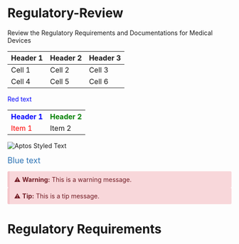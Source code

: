 # Regulatory-Review
Review the Regulatory Requirements and Documentations for Medical Devices



| Header 1 | Header 2 | Header 3 |
|----------|----------|----------|
| Cell 1   | Cell 2   | Cell 3   |
| Cell 4   | Cell 5   | Cell 6   |

<span style="color:blue">Red text</span>



<table>
  <tr>
    <th style="text-align:center;color:blue">Header 1</th>
    <th style="text-align:right;color:green">Header 2</th>
  </tr>
  <tr>
    <td style="color:red">Item 1</td>
    <td>Item 2</td>
  </tr>
</table>


![Aptos Styled Text](https://via.placeholder.com/500x100.png?text=This+text+uses+Aptos+font)


<span style="font-size:18px;color:#2e74b5">Blue text</span>


<div style="background-color:#f8d7da;color:#721c24;padding:10px;border-left:5px solid #f5c6cb;border-radius:3px">
⚠️ <strong>Warning:</strong> This is a warning message.
</div>

<div style="background-color:#f8d7da;color:#721c24;padding:10px;border-left:5px solid #f5c6cb;border-radius:3px">
⚠️ <strong>Tip:</strong> This is a tip message.
</div>

# Regulatory Requirements 
